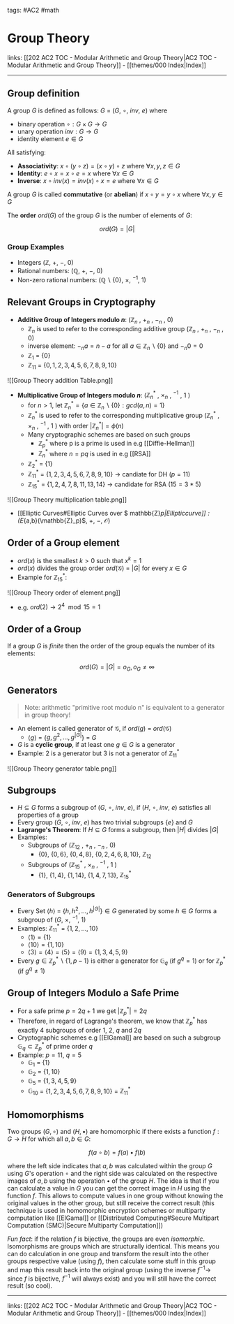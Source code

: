 tags: #AC2 #math

# Group Theory

links: [[202 AC2 TOC - Modular Arithmetic and Group Theory|AC2 TOC - Modular Arithmetic and Group Theory]] - [[themes/000 Index|Index]]

---

## Group definition

A group $G$ is defined as follows: $G$ = ($G$, $\circ$, $inv$, $e$) where

- binary operation $\circ : G \times G \rightarrow G$
- unary operation $inv : G \rightarrow G$ 
- identity element $e \in G$

All satisfying:

- **Associativity**: $x \circ (y\circ z) = (x\circ y) \circ z$ where $\forall x,y,z \in G$
- **Identity**: $e \circ x = x \circ e = x$ where $\forall x \in G$
- **Inverse**: $x\circ inv(x) = inv(x) \circ x = e$ where $\forall x \in G$

A group $G$ is called **commutative** (or **abelian**) if $x\circ y = y \circ x$ where $\forall x,y \in G$

The **order** $ord(G)$ of the group $G$ is the number of elements of $G$:

$$ord(G) = |G| $$

### Group Examples

- Integers ($\mathbb{Z}$, $+$, $-$, $0$)
- Rational numbers: ($\mathbb{Q}$, $+$, $-$, 0)
- Non-zero rational numbers: ($\mathbb{Q} \backslash \{ 0 \}$, $\times$, $^{-1}$, $1$)

## Relevant Groups in Cryptography

- **Additive Group of Integers modulo $n$**: ($\mathbb{Z}_n$ , $+_n$ , $-_n$ , $0$)
	- $\mathbb{Z}_n$ is used to refer to the corresponding additive group ($\mathbb{Z}_n$ , $+_n$ , $-_n$ , $0$)
	- inverse element: $-_n a = n - a$ for all $a \in \mathbb{Z}_n \backslash \{0\}$ and $-_n 0 = 0$
	- $\mathbb{Z}_1$ = {$0$}
	- $\mathbb{Z}_{11}$ = {$0, 1, 2, 3, 4, 5, 6, 7, 8, 9, 10$}

![[Group Theory addition Table.png]]

- **Multiplicative Group of Integers modulo $n$**: ($\mathbb{Z}^*_n$ , $\times _n$ , $^{-1}$ , $1$ )
	- for $n \gt 1$, let $\mathbb{Z}_n^* = \{a \in \mathbb{Z}_n \backslash \{0\} : gcd(a,n) = 1\}$
	- $\mathbb{Z}^*_n$ is used to refer to the corresponding multiplicative group ($\mathbb{Z}^*_n$ , $\times _n$ , $^{-1}$ , $1$ ) with order $|\mathbb{Z}_n^*| = \phi (n)$
	- Many cryptographic schemes are based on such groups
		- $\mathbb{Z}^*_p$ where p is a prime is used in e.g [[Diffie-Hellman]]
		- $\mathbb{Z}^*_n$ where $n=pq$ is used in e.g [[RSA]]
	- $\mathbb{Z}^*_2$ = {$1$}
	- $\mathbb{Z}^*_{11}$ = {$1, 2, 3, 4, 5, 6, 7, 8, 9, 10$} $\rightarrow$ candiate for DH ($p=11$)
	- $\mathbb{Z}^*_{15}$ = {$1, 2, 4, 7, 8, 11, 13, 14$} $\rightarrow$ candidate for RSA ($15 = 3 * 5$)

![[Group Theory multiplication table.png]]

- [[Elliptic Curves#Elliptic Curves over $ mathbb{Z}_p$|Elliptic curve]]: ($E_{a,b}(\mathbb{Z}_p)$, $+$, $-$, $\mathcal{O}$)

## Order of a Group element

- $ord(x)$ is the smallest $k>0$ such that $x^k=1$
- $ord(x)$ divides the group order $ord(\mathcal{G}$) = |$G$| for every $x \in G$
- Example for $\mathbb{Z}^*_{15}$:

![[Group Theory order of element.png]]

- e.g. $ord(2) \rightarrow 2^4 \mod 15 = 1$

## Order of a Group

If a group $G$ is *finite* then the order of the group equals the number of its elements:

$$ord(G) = |G| = o_G, o_G \neq \infty$$

## Generators

> Note: arithmetic "primitive root modulo n" is equivalent to a generator in group theory!

- An element is called generator of $\mathcal{G}$, if $ord(g)$ = $ord(\mathcal{G}$)
	- $\langle g \rangle$ = {$g,g^2,...,g^{|G|}$} = $G$
- $G$ is a **cyclic group**, if at least one $g \in G$ is a generator
- Example: $2$ is a generator but $3$ is not a generator of $\mathbb{Z}^*_{11}$

![[Group Theory generator table.png]]

## Subgroups

- $H\subseteq G$ forms a subgroup of ($G$, $\circ$, $inv$, $e$), if ($H$, $\circ$, $inv$, $e$) satisfies all properties of a group
- Every group ($G$, $\circ$, $inv$, $e$) has two trivial subgroups {$e$} and $G$
- **Lagrange's Theorem**: If  $H\subseteq G$ forms a subgroup, then $|H|$ divides $|G|$
- Examples:
	- Subgroups of ($\mathbb{Z}_{12}$ , $+_n$ , $-_n$ , 0)
		- {$0$}, {$0, 6$}, {$0, 4, 8$}, {$0, 2, 4, 6, 8, 10$}, $\mathbb{Z}_{12}$
	- Subgroups of ($\mathbb{Z}^*_{15}$ , $\times _n$ , $^{-1}$ , 1 )
		- {$1$}, {$1, 4$}, {$1, 14$}, {$1, 4, 7, 13$}, $\mathbb{Z}^*_{15}$

### Generators of Subgroups

- Every Set $\langle h \rangle$ = {$h,h^2,...,h^{|G|}\}\in G$ generated by some $h \in G$ forms a subgroup of ($G$, $\times$, $^{-1}$, $1$)
- Examples: $\mathbb{Z}_{11}^*$ = {$1, 2, ... , 10$}
	- $\langle 1 \rangle = \{ 1 \}$
	- $\langle 10 \rangle = \{ 1, 10 \}$
	- $\langle 3 \rangle = \langle 4 \rangle = \langle 5 \rangle = \langle 9 \rangle = \{ 1,3,4,5,9 \}$
- Every  $g \in \mathbb{Z}_p^* \backslash \{ 1, p-1 \}$ is either a generator for $\mathbb{G}_q$ (if $g^q = 1$) or for $\mathbb{Z}_p^*$ (if $g^q \neq 1$)

## Group of Integers Modulo a Safe Prime

- For a safe prime $p = 2q+1$ we get $|\mathbb{Z}^*_{p}| = 2q$
- Therefore, in regard of Lagrange's theorem, we know that $\mathbb{Z}^*_{p}$ has exactly $4$ subgroups of order $1$, $2$, $q$ and $2q$
- Cryptographic schemes e.g [[ElGamal]] are based on such a subgroup $\mathbb{G}_q \subset \mathbb{Z}^*_{p}$ of prime order $q$
- Example: $p=11$, $q=5$
	- $\mathbb{G}_{1}$ = {$1$}
	- $\mathbb{G}_{2}$ = {$1, 10$}
	- $\mathbb{G}_{5}$ = {$1, 3, 4, 5, 9$}
	- $\mathbb{G}_{10}$ = {$1, 2, 3, 4, 5, 6, 7, 8, 9, 10$} = $\mathbb{Z}^*_{11}$

## Homomorphisms

Two groups $(G, \circ)$ and $(H, \bullet)$ are homomorphic if there exists a function $f: G \rightarrow H$ for which all $a, b \in G$:

$$
f(a \ \circ \ b) = f(a) \bullet f(b)
$$

where the left side indicates that $a,b$ was calculated within the group $G$ using $G$'s operation $\circ$ and the right side was calculated on the respective images of $a,b$ using the operation $\bullet$ of the group $H$. The idea is that if you can calculate a value in $G$ you can get the correct image in $H$ using the function $f$. This allows to compute values in one group without knowing the original values in the other group, but still receive the correct result (this technique is used in homomorphic encryption schemes or multiparty computation like [[ElGamal]] or [[Distributed Computing#Secure Multipart Computation (SMC)|Secure Multiparty Computation]])

*Fun fact*: if the relation $f$ is bijective, the groups are even *isomorphic*. Isomorphisms are groups which are structurally identical. This means you can do calculation in one group and transform the result into the other groups respective value (using $f$), then calculate some stuff in this group and map this result back into the original group (using the inverse $f^{-1} \rightarrow$ since $f$ is bijective, $f^{-1}$ will always exist) and you will still have the correct result (so cool).

---
links: [[202 AC2 TOC - Modular Arithmetic and Group Theory|AC2 TOC - Modular Arithmetic and Group Theory]] - [[themes/000 Index|Index]]